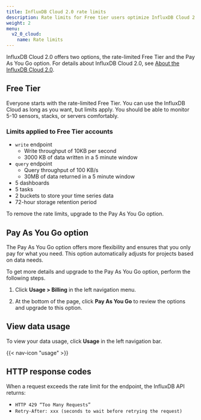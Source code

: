 ```yaml
---
title: InfluxDB Cloud 2.0 rate limits
description: Rate limits for Free tier users optimize InfluxDB Cloud 2.0 services.
weight: 2
menu:
  v2_0_cloud:
    name: Rate limits
---
```


InfluxDB Cloud 2.0 offers two options, the rate-limited Free Tier and the Pay As You Go option. 
For details about InfluxDB Cloud 2.0, see [About the InfluxDB Cloud 2.0](/v2/cloud/about/index).

## Free Tier

Everyone starts with the rate-limited Free Tier. 
You can use the InfluxDB Cloud as long as you want, 
but limits apply.
You should be able to monitor 5-10 sensors, stacks, or servers comfortably.

### Limits applied to Free Tier accounts

- `write` endpoint
  - Write throughput of 10KB per second
  - 3000 KB of data written in a 5 minute window
- `query` endpoint
  - Query throughput of 100 KB/s
  - 30MB of data returned in a 5 minute window
- 5 dashboards
- 5 tasks
- 2 buckets to store your time series data
- 72-hour storage retention period

To remove the rate limits, upgrade to the Pay As You Go option.

## Pay As You Go option

The Pay As You Go option offers more flexibility and ensures that you only pay for what you need.
This option automatically adjusts for projects based on data needs.

To get more details and upgrade to the Pay As You Go option, perform the following steps.

1. Click **Usage > Billing** in the left navigation menu.

2. At the bottom of the page, click **Pay As You Go** to review the options and upgrade to this option.

## View data usage

To view your data usage, click **Usage** in the left navigation bar.

{{< nav-icon "usage" >}}

## HTTP response codes

When a request exceeds the rate limit for the endpoint, the InfluxDB API returns:

- `HTTP 429 “Too Many Requests”`
- `Retry-After: xxx (seconds to wait before retrying the request)`
